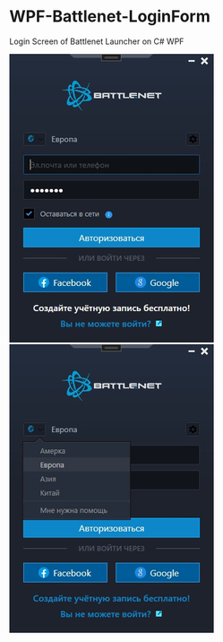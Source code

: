 # WPF-Battlenet-LoginForm
Login Screen of Battlenet Launcher on C# WPF

![](https://github.com/Peopl3s/WPF-Battlenet-LoginForm/blob/main/screens/screen1.jpg)
![](https://github.com/Peopl3s/WPF-Battlenet-LoginForm/blob/main/screens/screen2.jpg)
